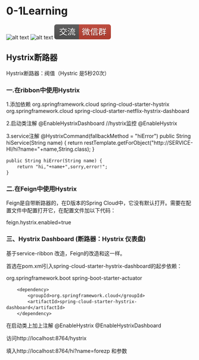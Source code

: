 # 0-1Learning

![alt text](../../static/common/svg/luoxiaosheng.svg "公众号")
![alt text](../../static/common/svg/luoxiaosheng_learning.svg "学习")
![alt text](../../static/common/svg/luoxiaosheng_wechat.svg "微信")


## Hystrix断路器

Hystrix断路器：阀值（Hystric 是5秒20次）

### 一.在ribbon中使用Hystrix
1.添加依赖
<dependency>
    <groupId>org.springframework.cloud</groupId>
    <artifactId>spring-cloud-starter-hystrix</artifactId>
</dependency>
        <dependency>
            <groupId>org.springframework.cloud</groupId>
            <artifactId>spring-cloud-starter-netflix-hystrix-dashboard</artifactId>
        </dependency>

2.启动类注解
@EnableHystrixDashboard    //hystrix监控
@EnableHystrix

3.service注解
    @HystrixCommand(fallbackMethod = "hiError")
    public String hiService(String name) {
        return restTemplate.getForObject("http://SERVICE-HI/hi?name="+name,String.class);
    }

    public String hiError(String name) {
        return "hi,"+name+",sorry,error!";
    }

### 二.在Feign中使用Hystrix

Feign是自带断路器的，在D版本的Spring Cloud中，它没有默认打开。需要在配置文件中配置打开它，在配置文件加以下代码：

feign.hystrix.enabled=true


### 三、Hystrix Dashboard (断路器：Hystrix 仪表盘)

基于service-ribbon 改造，Feign的改造和这一样。

首选在pom.xml引入spring-cloud-starter-hystrix-dashboard的起步依赖：

<dependency>
            <groupId>org.springframework.boot</groupId>
            <artifactId>spring-boot-starter-actuator</artifactId>
        </dependency>

        <dependency>
            <groupId>org.springframework.cloud</groupId>
            <artifactId>spring-cloud-starter-hystrix-dashboard</artifactId>
        </dependency>

在启动类上加上注解
@EnableHystrix
@EnableHystrixDashboard

访问http://localhost:8764/hystrix

填入http://localhost:8764/hi?name=forezp 和参数


### 




